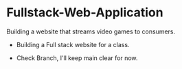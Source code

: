 # Fullstack-Web-Application
Building a website that streams video games to consumers. 

* Building a Full stack website for a class. 

* Check Branch, I'll keep main clear for now.
